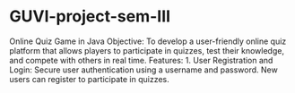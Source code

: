 # GUVI-project-sem-III
Online Quiz Game in Java  Objective:  To develop a user-friendly online quiz platform that allows players to participate in quizzes, test their knowledge, and compete with others in real time.  Features:  1. User Registration and Login:  Secure user authentication using a username and password.  New users can register to participate in quizzes.  
